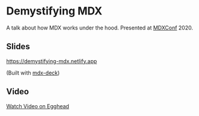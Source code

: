 # Demystifying MDX

A talk about how MDX works under the hood. Presented at [MDXConf](https://mdxjs.com/conf) 2020.

## Slides

https://demystifying-mdx.netlify.app

(Built with [mdx-deck](https://github.com/jxnblk/mdx-deck))

## Video

[Watch Video on Egghead](https://egghead.io/lessons/mdx-demystifying-mdx?pl=mdx-conf-3fc2)

